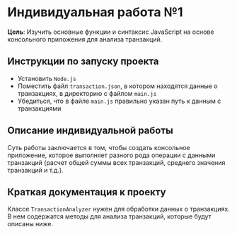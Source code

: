# Индивидуальная работа №1
**Цель**: Изучить основные функции и синтаксис JavaScript на основе консольного приложения для
анализа транзакций.

## Инструкции по запуску проекта
- Установить `Node.js`
- Поместить файл `transaction.json`, в котором находятся данные о транзакциях, в директорию с файлом `main.js`
- Убедиться, что в файле `main.js` правильно указан путь к данным с транзакциями

## Описание индивидуальной работы
Суть работы заключается в том, чтобы создать консольное приложение, которое выполняет разного рода операции с данными транзакций (расчет общей суммы всех транзакций, среднего значения транзакций и т.д.).

## Краткая документация к проекту
Классе `TransactionAnalyzer` нужен для обработки данных о транзакциях. В нем содержатся методы для анализа транзакций, которые будут описаны ниже. 
